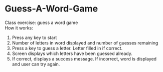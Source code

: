 # Guess-A-Word-Game
Class exercise: guess a word game  
How it works:  
1. Press any key to start  
2. Number of letters in word displayed and number of guesses remaining  
3. Press a key to guess a letter. Letter filled in if correct.   
4. Screen displays which letters have been guessed already.  
5. If correct, displays a success message. If incorrect, word is displayed and user can try again.  


